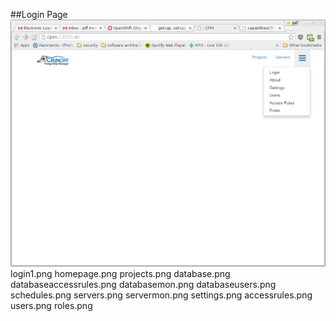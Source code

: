 ##Login Page
![Login Page](./login.png)
login1.png
homepage.png
projects.png
database.png
databaseaccessrules.png
databasemon.png
databaseusers.png
schedules.png
servers.png
servermon.png
settings.png
accessrules.png
users.png
roles.png
